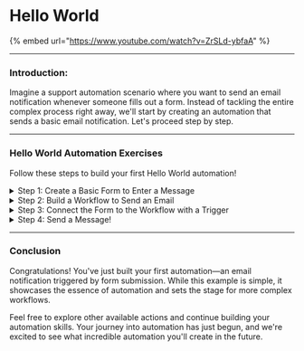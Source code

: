 # Hello World

{% embed url="https://www.youtube.com/watch?v=ZrSLd-ybfaA" %}

***

### **Introduction:**

Imagine a support automation scenario where you want to send an email notification whenever someone fills out a form. Instead of tackling the entire complex process right away, we'll start by creating an automation that sends a basic email notification. Let's proceed step by step.

***

### Hello World Automation Exercises

Follow these steps to build your first Hello World automation!

<details>

<summary>Step 1: Create a Basic Form to Enter a Message</summary>

**Add a Form**

1. **Go to** _Automations_ → _Forms_ in the menu.
2. **Click** _Add_ at the top right to add a new Form.
3. **Type** _Hello World Form_ for the name.
4. **Click** Submit.

**Add a Text Input field**

1. **Drag and Drop** a _Text Input_ field.
2. **Click** on the field to open the field settings.
3. **Type** "send\_message" for the _Field Name_.
4. **Replace** the default _Field Label_ text with "Send Message".
5. **Type** "Type in a message to send here" for the _Field Description_ text.
6. **Click** the _Required_ checkbox.

**Save the form**

1. **Click** the _Save_ button at the top right of the form builder.
2. **Click** _Submit_ on the pop-up to confirm.

</details>

<details>

<summary>Step 2: Build a Workflow to Send an Email</summary>

**Create a New Workflow**

1. **Go to** _Automations_ → _Workflows_ in the menu.
2. **Click** _Create_ at the top right to add a new Workflow.
3. **Type** _Hello World Workflow_ for the name.
4. **Click** Submit.

**Add the Starting \_Noop**\_\*\* Action to the Canvas\*\*

1. **Open** the _Core_ section in the left Actions menu.
2. **Drag and Drop** the _noop_ action to the Workflow Canvas.
3. **Replace** the default _core\_noop_ name with _send\_message_.
4. **Type** "This action starts the workflow" for the _Description_.

**Add a \_sendmail**\_\*\* Action to Send the Message\*\*

1. **Open** the _Core_ section in the left Actions menu if it's not already open.
2. **Drag and Drop** the _sendmail_ action to the Workflow Canvas.
3. **Replace** the default _core\_sendmail_ name with _to\_email_.
4. **Type** "This action sends the email" for the _Description_.
5. **Type** the following for the next several fields:
   * Sender: Choose a Sender
     * This demo uses noreply@rewst.io, but you will need to choose a Sender from the list shown for you.
   * Recipient: Your own email
   * Subject: Hello World
   * title: This is a Test

**Add Basic Jinja to Reference the Form Input.**

1. **Click** on the Jinja editor button next to the _message_ field.
2. **Type** the following to reference what we type in the form:

```django
{{ CTX.send_message }}
```

3. **Close** the editor.

**Create a Transition**

1. **Click and Drag** the transition from the _noop_ action to the _sendmail_ action.
   * To do this, you will need to hover over the gray circle under the _On Success_ section of the _noop_ action.

**Publish to Save the Workflow**

1. **Click** _Publish_ to save the Workflow.
2. **Click** _Submit_ on the pop-up to confirm.

</details>

<details>

<summary>Step 3: Connect the Form to the Workflow with a Trigger</summary>

**Add a Form Trigger**

1. **Click** the _Add Trigger_ button at the top menu.
2. **Type** "Hello World Trigger" in the _Name_ field.
3. **Click** the _Enabled_ slider.
4. **Choose** _Core - Form Submission_ for the _Trigger Type_.
   * You can type _form_ to see the option.
5. **Choose** the _Hello World Form_ form under _Trigger Parameters_ → _Form_.
6. **Click** Submit at the bottom.

**Save the Workflow**

1. **Click** _Publish_ to save the Workflow with the new Trigger and Configuration.
2. **Click** _Submit_ on the pop-up to confirm.

</details>

<details>

<summary>Step 4: Send a Message!</summary>

**View the Form URL**

1. **Click** the _View Direct URLs_ button next to _Dynamic Form URL_.
   * If the Trigger isn't still open then click _Edit Trigger_ at the top menu next to our Form Trigger
2. **Click** on the link.

**Send Hello World!**

1. **Type** "Hello World!" in the form field.
2. **Click** _Submit_.

</details>

***

### Conclusion

Congratulations! You've just built your first automation—an email notification triggered by form submission. While this example is simple, it showcases the essence of automation and sets the stage for more complex workflows.

Feel free to explore other available actions and continue building your automation skills. Your journey into automation has just begun, and we're excited to see what incredible automation you'll create in the future.
